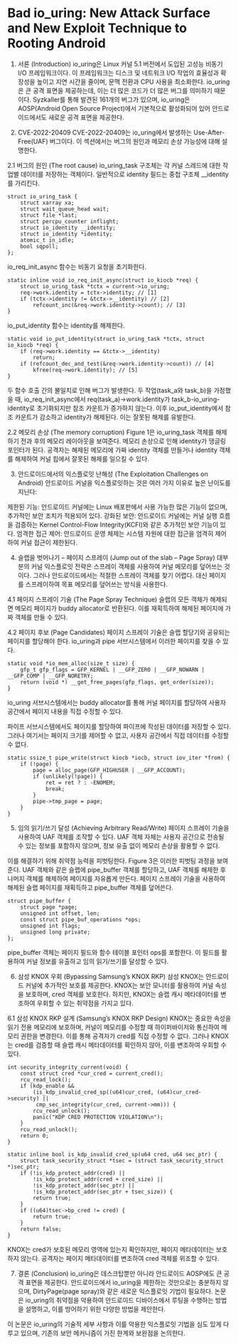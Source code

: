 # Bad io_uring: New Attack Surface and New Exploit Technique to Rooting Android

1. 서론 (Introduction)
io_uring은 Linux 커널 5.1 버전에서 도입된 고성능 비동기 I/O 프레임워크이다. 이 프레임워크는 디스크 및 네트워크 I/O 작업의 효율성과 확장성을 높이고 지연 시간을 줄이며, 문맥 전환과 CPU 사용을 최소화한다. io_uring은 큰 공격 표면을 제공하는데, 이는 더 많은 코드가 더 많은 버그를 의미하기 때문이다. Syzkaller를 통해 발견된 161개의 버그가 있으며, io_uring은 AOSP(Android Open Source Project)에서 기본적으로 활성화되어 있어 안드로이드에서도 새로운 공격 표면을 제공한다.

2. CVE-2022-20409
CVE-2022-20409는 io_uring에서 발생하는 Use-After-Free(UAF) 버그이다. 이 섹션에서는 버그의 원인과 메모리 손상 가능성에 대해 설명한다.

2.1 버그의 원인 (The root cause)
io_uring_task 구조체는 각 커널 스레드에 대한 작업별 데이터를 저장하는 객체이다. 일반적으로 identity 필드는 중첩 구조체 __identity를 가리킨다.

```
struct io_uring_task {
    struct xarray xa;
    struct wait_queue_head wait;
    struct file *last;
    struct percpu_counter inflight;
    struct io_identity __identity;
    struct io_identity *identity;
    atomic_t in_idle;
    bool sqpoll;
};
```

io_req_init_async 함수는 비동기 요청을 초기화한다.

```
static inline void io_req_init_async(struct io_kiocb *req) {
    struct io_uring_task *tctx = current->io_uring;
    req->work.identity = tctx->identity; // [1]
    if (tctx->identity != &tctx->__identity) // [2]
        refcount_inc(&req->work.identity->count); // [3]
}
```
io_put_identity 함수는 identity를 해제한다.

```
static void io_put_identity(struct io_uring_task *tctx, struct io_kiocb *req) {
    if (req->work.identity == &tctx->__identity)
        return;
    if (refcount_dec_and_test(&req->work.identity->count)) // [4]
        kfree(req->work.identity); // [5]
}
```

두 함수 호출 간의 불일치로 인해 버그가 발생한다. 두 작업(task_a와 task_b)을 가정했을 때, io_req_init_async에서 req(task_a)->work.identity가 task_b-io_uring-identity로 초기화되지만 참조 카운트가 증가하지 않는다. 이후 io_put_identity에서 참조 카운트가 감소하고 identity가 해제된다. 이는 잘못된 해제를 유발한다.

2.2 메모리 손상 (The memory corruption)
Figure 1은 io_uring_task 객체를 해제하기 전과 후의 메모리 레이아웃을 보여준다. 메모리 손상으로 인해 identity가 댕글링 포인터가 된다. 공격자는 해제된 메모리에 가짜 identity 객체를 만들거나 identity 객체를 해제하여 커널 힙에서 잘못된 해제를 일으킬 수 있다.

3. 안드로이드에서의 익스플로잇 난해성 (The Exploitation Challenges on Android)
안드로이드 커널을 익스플로잇하는 것은 여러 가지 이유로 높은 난이도를 지닌다:

제한된 기능: 안드로이드 커널에는 Linux 배포판에서 사용 가능한 많은 기능이 없으며, 추가적인 보안 조치가 적용되어 있다.
강화된 보안: 안드로이드 커널에는 커널 실행 흐름을 검증하는 Kernel Control-Flow Integrity(KCFI)와 같은 추가적인 보안 기능이 있다.
엄격한 접근 제어: 안드로이드 운영 체제는 시스템 자원에 대한 접근을 엄격히 제어하여 커널 접근이 제한된다.

4. 슬랩을 벗어나기 – 페이지 스프레이 (Jump out of the slab – Page Spray)
대부분의 커널 익스플로잇 전략은 스프레이 객체를 사용하여 커널 메모리를 덮어쓰는 것이다. 그러나 안드로이드에서는 적절한 스프레이 객체를 찾기 어렵다. 대신 페이지를 스프레이하여 목표 메모리를 덮어쓰는 방식을 사용한다.

4.1 페이지 스프레이 기술 (The Page Spray Technique)
슬랩의 모든 객체가 해제되면 메모리 페이지가 buddy allocator로 반환된다. 이를 재획득하여 해제된 페이지에 가짜 객체를 만들 수 있다.

4.2 페이지 후보 (Page Candidates)
페이지 스프레이 기술은 슬랩 할당기와 공유되는 페이지를 할당해야 한다. io_uring과 pipe 서브시스템에서 이러한 페이지를 찾을 수 있다.

```
static void *io_mem_alloc(size_t size) {
    gfp_t gfp_flags = GFP_KERNEL | __GFP_ZERO | __GFP_NOWARN | __GFP_COMP | __GFP_NORETRY;
    return (void *) __get_free_pages(gfp_flags, get_order(size));
}
```

io_uring 서브시스템에서는 buddy allocator를 통해 커널 페이지를 할당하여 사용자 공간에서 페이지 내용을 직접 수정할 수 있다.

파이프 서브시스템에서도 페이지를 할당하여 파이프에 작성된 데이터를 저장할 수 있다. 그러나 여기서는 페이지 크기를 제어할 수 없고, 사용자 공간에서 직접 데이터를 수정할 수 없다.

```
static ssize_t pipe_write(struct kiocb *iocb, struct iov_iter *from) {
    if (!page) {
        page = alloc_page(GFP_HIGHUSER | __GFP_ACCOUNT);
        if (unlikely(!page)) {
            ret = ret ? : -ENOMEM;
            break;
        }
        pipe->tmp_page = page;
    }
}
```

5. 임의 읽기/쓰기 달성 (Achieving Arbitrary Read/Write)
페이지 스프레이 기술을 사용하여 UAF 객체를 조작할 수 있다. UAF 객체 자체는 사용자 공간으로 전송될 수 있는 정보를 포함하지 않으며, 정보 유출 없이 메모리 손상을 활용할 수 없다.

이를 해결하기 위해 취약점 능력을 피벗팅한다. Figure 3은 이러한 피벗팅 과정을 보여준다. UAF 객체와 같은 슬랩에 pipe_buffer 객체를 할당하고, UAF 객체를 해제한 후 나머지 객체를 해제하여 페이지를 자유롭게 만든다. 페이지 스프레이 기술을 사용하여 해제된 슬랩 페이지를 재획득하고 pipe_buffer 객체를 덮어쓴다.

```
struct pipe_buffer {
    struct page *page;
    unsigned int offset, len;
    const struct pipe_buf_operations *ops;
    unsigned int flags;
    unsigned long private;
};
```

pipe_buffer 객체는 페이지 필드와 함수 테이블 포인터 ops를 포함한다. 이 필드를 활용하여 커널 정보를 유출하고 임의 읽기/쓰기를 달성할 수 있다.

6. 삼성 KNOX 우회 (Bypassing Samsung’s KNOX RKP)
삼성 KNOX는 안드로이드 커널에 추가적인 보호를 제공한다. KNOX는 보안 모니터를 활용하여 커널 속성을 보호하며, cred 객체를 보호한다. 하지만, KNOX는 슬랩 캐시 메타데이터를 변조하여 우회할 수 있는 취약점을 가지고 있다.

6.1 삼성 KNOX RKP 설계 (Samsung’s KNOX RKP Design)
KNOX는 중요한 속성을 읽기 전용 메모리에 보호하며, 커널이 메모리를 수정할 때 하이퍼바이저와 통신하여 메모리 권한을 변경한다. 이를 통해 공격자가 cred를 직접 수정할 수 없다. 그러나 KNOX는 cred를 검증할 때 슬랩 캐시 메타데이터를 확인하지 않아, 이를 변조하여 우회할 수 있다.

```
int security_integrity_current(void) {
    const struct cred *cur_cred = current_cred();
    rcu_read_lock();
    if (kdp_enable &&
        (is_kdp_invalid_cred_sp((u64)cur_cred, (u64)cur_cred->security) ||
         cmp_sec_integrity(cur_cred, current->mm))) {
        rcu_read_unlock();
        panic("KDP CRED PROTECTION VIOLATION\n");
    }
    rcu_read_unlock();
    return 0;
}

static inline bool is_kdp_invalid_cred_sp(u64 cred, u64 sec_ptr) {
    struct task_security_struct *tsec = (struct task_security_struct *)sec_ptr;
    if (!is_kdp_protect_addr(cred) ||
        !is_kdp_protect_addr(cred + cred_size) ||
        !is_kdp_protect_addr(sec_ptr) ||
        !is_kdp_protect_addr(sec_ptr + tsec_size)) {
        return true;
    }
    if ((u64)tsec->bp_cred != cred) {
        return true;
    }
    return false;
}
```

KNOX는 cred가 보호된 메모리 영역에 있는지 확인하지만, 페이지 메타데이터는 보호하지 않는다. 공격자는 페이지 메타데이터를 변조하여 cred 객체를 위조할 수 있다.

7. 결론 (Conclusion)
io_uring은 데스크탑뿐만 아니라 안드로이드 AOSP에도 큰 공격 표면을 제공한다. 안드로이드에서 io_uring을 제한하는 것만으로는 충분하지 않으며, DirtyPage(page spray)와 같은 새로운 익스플로잇 기법이 필요하다. 논문은 io_uring의 취약점을 악용하여 안드로이드 디바이스에서 루팅을 수행하는 방법을 설명하고, 이를 방어하기 위한 다양한 방법을 제안한다.

이 논문은 io_uring의 기술적 세부 사항과 이를 악용한 익스플로잇 기법을 심도 있게 다루고 있으며, 기존의 보안 메커니즘이 가진 한계와 보완점을 논의한다.
